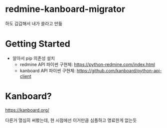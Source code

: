 # redmine-kanboard-migrator
하도 갑갑해서 내가 쓸라고 만듦

# Getting Started
- 알아서 pip 의존성 설치
  - redmine API 파이썬 구현체: https://python-redmine.com/index.html
  - kanboard API 파이썬 구현체: https://github.com/kanboard/python-api-client

# Kanboard?
https://kanboard.org/

다른거 열심히 써봤는데, 현 시점에선 이거만큼 심플하고 명료한게 없는듯
